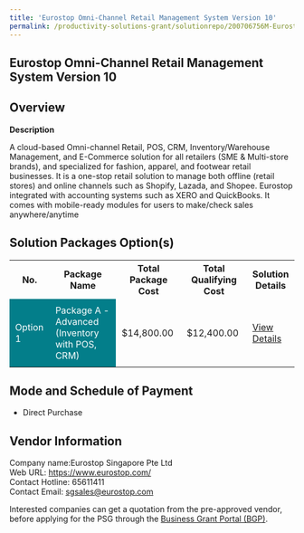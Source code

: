```yaml
---
title: 'Eurostop Omni-Channel Retail Management System Version 10'
permalink: /productivity-solutions-grant/solutionrepo/200706756M-Eurostop-OmnChnnl-Rtl-MGT-Systm-v-10-G
---
```


## Eurostop Omni-Channel Retail Management System Version 10

## Overview

**Description**

A cloud-based Omni-channel Retail, POS, CRM, Inventory/Warehouse Management, and E-Commerce solution for all retailers (SME & Multi-store brands), and specialized for fashion, apparel, and footwear retail businesses. It is a one-stop retail solution to manage both offline (retail stores) and online channels such as Shopify, Lazada, and Shopee. Eurostop integrated with accounting systems such as XERO and QuickBooks. It comes with mobile-ready modules for users to make/check sales anywhere/anytime

## Solution Packages Option(s)

<table>
<tr>
<th><b>No.</b></th>
<th><b>Package Name</b></th>
<th><b>Total Package Cost</b></th>
<th><b>Total Qualifying Cost</b></th>
<th><b>Solution Details</b></th>
</tr>
<tr>
<td style='padding: 10px; background-color: #037E8A; color: #FFFFFF;'>Option 1</td>
<td style='padding: 10px; background-color: #037E8A; color: #FFFFFF;'>Package A - Advanced (Inventory with POS, CRM)</td>
<td style='padding: 10px;'>$14,800.00</td>
<td style='padding: 10px;'>$12,400.00</td>
<td style='padding: 10px;'><a href='/images/psg/Eurostop_Desensitised_Annex_3.pdf' target='_blank'>View Details</a></td>
</tr>
</table>

## Mode and Schedule of Payment

 - Direct Purchase

## Vendor Information

 Company name:Eurostop Singapore Pte Ltd <br>Web URL: https://www.eurostop.com/ <br>Contact Hotline: 65611411 <br>Contact Email: sgsales@eurostop.com 

Interested companies can get a quotation from the pre-approved vendor, before applying for the PSG through the <a href='https://www.businessgrants.gov.sg/' target='_blank' rel='noopener'>Business Grant Portal (BGP)</a>.

<script src="/jquery/resize-tables.js"></script>

